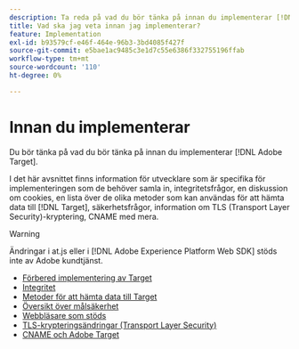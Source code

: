 ```yaml
---
description: Ta reda på vad du bör tänka på innan du implementerar [!DNL Adobe Target].
title: Vad ska jag veta innan jag implementerar?
feature: Implementation
exl-id: b93579cf-e46f-464e-96b3-3bd4085f427f
source-git-commit: e5bae1ac9485c3e1d7c55e6386f332755196ffab
workflow-type: tm+mt
source-wordcount: '110'
ht-degree: 0%

---
```


# Innan du implementerar

Du bör tänka på vad du bör tänka på innan du implementerar [!DNL Adobe Target].

I det här avsnittet finns information för utvecklare som är specifika för implementeringen som de behöver samla in, integritetsfrågor, en diskussion om cookies, en lista över de olika metoder som kan användas för att hämta data till [!DNL Target], säkerhetsfrågor, information om TLS (Transport Layer Security)-kryptering, CNAME med mera.

>[!WARNING]
>
>Ändringar i at.js eller i [!DNL Adobe Experience Platform Web SDK] stöds inte av Adobe kundtjänst.

- [Förbered implementering av Target](prepare-to-implement-target.md)
- [Integritet](privacy/privacy.md)
- [Metoder för att hämta data till Target](methods-to-get-data-into-target/methods-to-get-data-into-target.md)
- [Översikt över målsäkerhet](target-security-overview.md)
- [Webbläsare som stöds](supported-browsers.md)
- [TLS-krypteringsändringar (Transport Layer Security)](tls-transport-layer-security-encryption.md)
- [CNAME och Adobe Target](implement-cname-support-in-target.md)
